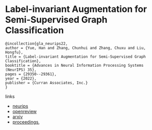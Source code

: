 # Label-invariant Augmentation for Semi-Supervised Graph Classification

```
@incollection{gla_neurips22,
author = {Yue, Han and Zhang, Chunhui and Zhang, Chuxu and Liu, Hongfu},
title = {Label-invariant Augmentation for Semi-Supervised Graph Classification},
booktitle = {Advances in Neural Information Processing Systems (NeurIPS) 35},
pages = {29350--29361},
year = {2022},
publisher = {Curran Associates, Inc.}
}
```

links
- [neurips](https://nips.cc/Conferences/2022/Schedule?showEvent=53785)
- [openreview](https://openreview.net/forum?id=rg_yN3HpCp)
- [arxiv](https://arxiv.org/abs/2205.09802)
- [proceedings](https://papers.nips.cc//paper_files/paper/2022/hash/bcc0b4fc47c21e143461bb98c1d55926-Abstract-Conference.html),
